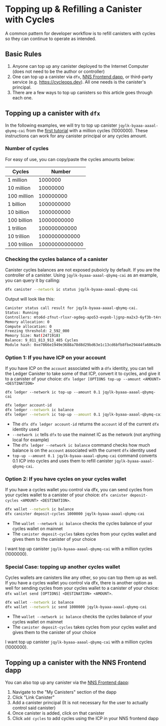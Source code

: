 # Topping up & Refilling a Canister with Cycles

A common pattern for developer workflow is to refill canisters with cycles so they can continue to operate as intended.

## Basic Rules 

1. Anyone can top up any canister deployed to the Internet Computer (does not need to be the author or controller)
2. One can top up a canister via `dfx`, [NNS Frontend dapp](https://nns.ic0.app), or third-party service (e.g. https://cycleops.dev). All one needs is the canister's principal.
3. There are a few ways to top up canisters so this article goes through each one.


## Topping up a canister with `dfx`

In the following examples, we will try to top up canister `jqylk-byaaa-aaaal-qbymq-cai` from the [first tutorial](../../tutorials/deploy_sample_app.md) with a million cycles (1000000). These instructions can work for any canister principal or any cycles amount.


### Number of cycles
For easy of use, you can copy/paste the cycles amounts below:

| Cycles            | Number        |
| -----------       | -----------   |
| 1 million         | 1000000         |
| 10 million        | 10000000         |
| 100 million       | 100000000         |
| 1 billion         | 1000000000         |
| 10 billion        | 1000000000         |
| 100 billion        | 10000000000         |
| 1 trillion         | 100000000000         |
| 10 trillion        | 1000000000000         |
| 100 trillion        | 10000000000000         |

### Checking the cycles balance of a canister

Canister cycles balances are not exposed puboicly by default. If you are the controller of a canister. Using `jqylk-byaaa-aaaal-qbymq-cai` as an example, you can query it by calling:

```bash
dfx canister --network ic status jqylk-byaaa-aaaal-qbymq-cai
```

Output will look like this:

```bash
Canister status call result for jqylk-byaaa-aaaal-qbymq-cai.
Status: Running
Controllers: mto6d-zfnut-rlsxr-ogdeg-apo53-evpob-ljgnp-ma2x3-6yf3b-t4rd5-qqe t5j57-vyaaa-aaaal-qatsq-cai
Memory allocation: 0
Compute allocation: 0
Freezing threshold: 2_592_000
Memory Size: Nat(2471918)
Balance: 9_811_813_913_485 Cycles
Module hash: 0xe7866e1949e3688a78d8d29bd63e1c13cd6bfb8fbe29444fa606a20e0b1e33f0
```

### Option 1: If you have ICP on your account

If you have ICP on the `account` associated with a `dfx` identity, you can tell the Ledger Canister to take some of that ICP, convert it to cycles, and give it to a canister of your choice: `dfx ledger [OPTIONS top-up --amount <AMOUNT> <DESTINATION>`

`dfx ledger --network ic top-up --amount 0.1 jqylk-byaaa-aaaal-qbymq-cai`

```bash
dfx ledger account-id
dfx ledger --network ic balance
dfx ledger --network ic top-up --amount 0.1 jqylk-byaaa-aaaal-qbymq-cai
```

-   The `dfx dfx ledger account-id` returns the `account` id of the current `dfx` identity used
-   `--network ic` tells `dfx` to use the mainnet IC as the network (not anything local for example)
-   The `dfx ledger --network ic balance` command checks how much balance is on the `account` associated with the current `dfx` identity used
-   `top-up --amount 0.1 jqylk-byaaa-aaaal-qbymq-cai` command converts 0.1 ICP into cycles and uses them to refill canister `jqylk-byaaa-aaaal-qbymq-cai`.


### Option 2: If you have cycles on your cycles wallet

If you have a cycles wallet you control via dfx, you can send cycles from your cycles wallet to a canister of your choice: `dfx canister deposit-cycles <AMOUNT> <DESTINATION>`.

```bash
dfx wallet --network ic balance
dfx canister deposit-cycles 1000000 jqylk-byaaa-aaaal-qbymq-cai 
```

-   The `wallet --network ic balance` checks the cycles balance of your cycles wallet on mainnet
-   The `canister deposit-cycles` takes cycles from your cycles wallet and gives them to the canister of your choice


I want top up canister `jqylk-byaaa-aaaal-qbymq-cai` with a million cycles (1000000).

### Special Case: topping up another cycles wallet

Cycles wallets are canisters like any other, so you can top them up as well. If you have a cycles wallet you control via dfx, there is another option as well for sending cycles from your cycles wallet to a canister of your choice: `dfx wallet send [OPTIONS] <DESTINATION> <AMOUNT>`.

```bash
dfx wallet --network ic balance
dfx wallet --network ic send 1000000 jqylk-byaaa-aaaal-qbymq-cai 
```

-   The `wallet --network ic balance` checks the cycles balance of your cycles wallet on mainnet
-   The `canister deposit-cycles` takes cycles from your cycles wallet and gives them to the canister of your choice


I want top up canister `jqylk-byaaa-aaaal-qbymq-cai` with a million cycles (1000000).

## Topping up a canister with the NNS Frontend dapp

You can also top up any canister via the [NNS Frontend dapp](https://nns.ic0.app):

1. Navigate to the "My Canisters" section of the dapp
2. Click "Link Canister" 
3. Add a canister principal (It is not necessary for the user to actually control said canister)
4. Once canister is added, click on that canister
5. Click `add cycles` to add cycles using the ICP in your NNS frontend dapp